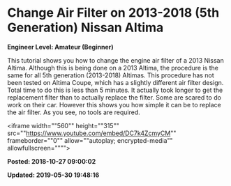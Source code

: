 # Change Air Filter on 2013-2018 (5th Generation) Nissan Altima

**Engineer Level: Amateur (Beginner)** 

 This tutorial shows you how to change the engine air filter of a 2013 Nissan Altima. Although this is being done on a 2013 Altima, the procedure is the same for all 5th generation (2013-2018) Altimas. This procedure has not been tested on Altima Coupe, which has a slightly different air filter design. Total time to do this is less than 5 minutes. It actually took longer to get the replacement filter than to actually replace the filter. Some are scared to do work on their car. However this shows you how simple it can be to replace the air filter. As you see, no tools are required.
 
 ​​​​​​​<iframe width=""560"" height=""315"" src=""https://www.youtube.com/embed/DC7k4ZcmyCM"" frameborder=""0"" allow=""autoplay; encrypted-media"" allowfullscreen=""""></iframe>


**Posted: 2018-10-27 09:00:02** 

**Updated: 2019-05-30 19:48:16** 



